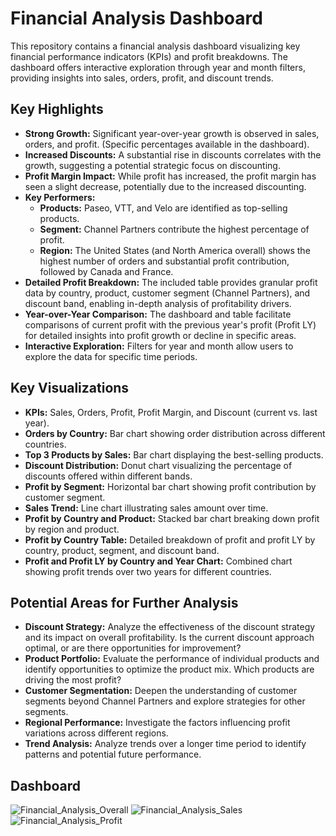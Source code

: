 # Financial Analysis Dashboard

This repository contains a financial analysis dashboard visualizing key financial performance indicators (KPIs) and profit breakdowns. The dashboard offers interactive exploration through year and month filters, providing insights into sales, orders, profit, and discount trends.

## Key Highlights       

* **Strong Growth:** Significant year-over-year growth is observed in sales, orders, and profit.  (Specific percentages available in the dashboard).
* **Increased Discounts:** A substantial rise in discounts correlates with the growth, suggesting a potential strategic focus on discounting.
* **Profit Margin Impact:** While profit has increased, the profit margin has seen a slight decrease, potentially due to the increased discounting.
* **Key Performers:**
    * **Products:**  Paseo, VTT, and Velo are identified as top-selling products.
    * **Segment:** Channel Partners contribute the highest percentage of profit.
    * **Region:**  The United States (and North America overall) shows the highest number of orders and substantial profit contribution, followed by Canada and France.
* **Detailed Profit Breakdown:** The included table provides granular profit data by country, product, customer segment (Channel Partners), and discount band, enabling in-depth analysis of profitability drivers.
* **Year-over-Year Comparison:**  The dashboard and table facilitate comparisons of current profit with the previous year's profit (Profit LY) for detailed insights into profit growth or decline in specific areas.
* **Interactive Exploration:** Filters for year and month allow users to explore the data for specific time periods.

## Key Visualizations

* **KPIs:** Sales, Orders, Profit, Profit Margin, and Discount (current vs. last year).
* **Orders by Country:** Bar chart showing order distribution across different countries.
* **Top 3 Products by Sales:** Bar chart displaying the best-selling products.
* **Discount Distribution:** Donut chart visualizing the percentage of discounts offered within different bands.
* **Profit by Segment:** Horizontal bar chart showing profit contribution by customer segment.
* **Sales Trend:** Line chart illustrating sales amount over time.
* **Profit by Country and Product:** Stacked bar chart breaking down profit by region and product.
* **Profit by Country Table:** Detailed breakdown of profit and profit LY by country, product, segment, and discount band.
* **Profit and Profit LY by Country and Year Chart:** Combined chart showing profit trends over two years for different countries.

## Potential Areas for Further Analysis

* **Discount Strategy:** Analyze the effectiveness of the discount strategy and its impact on overall profitability.  Is the current discount approach optimal, or are there opportunities for improvement?
* **Product Portfolio:** Evaluate the performance of individual products and identify opportunities to optimize the product mix. Which products are driving the most profit?
* **Customer Segmentation:** Deepen the understanding of customer segments beyond Channel Partners and explore strategies for other segments.
* **Regional Performance:** Investigate the factors influencing profit variations across different regions.
* **Trend Analysis:**  Analyze trends over a longer time period to identify patterns and potential future performance.

## Dashboard 




![Financial_Analysis_Overall](https://github.com/user-attachments/assets/17feb5eb-693d-4ad0-9790-c23d2fa7922c)
![Financial_Analysis_Sales](https://github.com/user-attachments/assets/87d40699-a57f-41e5-aa08-c82dc554ecaf)
![Financial_Analysis_Profit](https://github.com/user-attachments/assets/701197dd-c304-4f72-b9d5-8760adcd5aa4)
